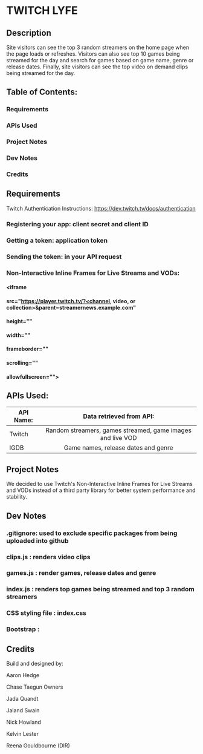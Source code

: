 # TWITCH LYFE

## Description 
Site visitors can see the top 3 random streamers on the home page when the page loads or refreshes. Visitors can also see top 10 games being streamed for the day and search for games based on game name, genre or release dates. Finally, site visitors can see the top video on demand clips being streamed for the day. 

## Table of Contents:

### Requirements
### APIs Used
### Project Notes
### Dev Notes
### Credits

## Requirements
Twitch Authentication Instructions: https://dev.twitch.tv/docs/authentication

### Registering your app: client secret and client ID
### Getting a token: application token
### Sending the token: in your API request
### Non-Interactive Inline Frames for Live Streams and VODs:

#### <iframe
#### src="https://player.twitch.tv/?<channel, video, or collection>&parent=streamernews.example.com"
#### height="<height>"
#### width="<width>"
#### frameborder="<frameborder>"
#### scrolling="<scrolling>"
#### allowfullscreen="<allowfullscreen>">
#### </iframe> 

## APIs Used:
| API Name:             |Data retrieved from API:                                          |
|-----------------------|:----------------------------------------------------------------:|
| Twitch                | Random streamers, games streamed, game images and live VOD       |
| IGDB                  | Game names, release dates and genre                              |


## Project Notes
We decided to use Twitch's Non-Interactive Inline Frames for Live Streams and VODs instead of a third party library for better system performance and stability.

## Dev Notes
### .gitignore: used to exclude specific packages from being uploaded into github
### clips.js : renders video clips 
### games.js : render games, release dates and genre
### index.js : renders top games being streamed and top 3 random streamers
### CSS styling file : index.css
### Bootstrap : 

#### <script src="https://code.jquery.com/jquery-3.2.1.slim.min.js" integrity="sha384-KJ3o2DKtIkvYIK3UENzmM7KCkRr/rE9/Qpg6aAZGJwFDMVNA/GpGFF93hXpG5KkN" crossorigin="anonymous"></script>

#### <script src="https://cdnjs.cloudflare.com/ajax/libs/popper.js/1.12.9/umd/popper.min.js" integrity="sha384-ApNbgh9B+Y1QKtv3Rn7W3mgPxhU9K/ScQsAP7hUibX39j7fakFPskvXusvfa0b4Q" crossorigin="anonymous"></script>

#### <script src="https://maxcdn.bootstrapcdn.com/bootstrap/4.0.0/js/bootstrap.min.js" integrity="sha384-JZR6Spejh4U02d8jOt6vLEHfe/JQGiRRSQQxSfFWpi1MquVdAyjUar5+76PVCmYl" crossorigin="anonymous"></script>

## Credits
Build and designed by:

Aaron Hedge

Chase Taegun Owners

Jada Quandt

Jaland Swain

Nick Howland

Kelvin Lester

Reena Gouldbourne (DIR)


